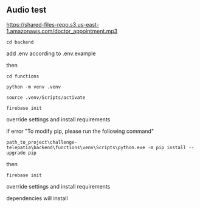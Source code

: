 
## Audio test

https://shared-files-repo.s3.us-east-1.amazonaws.com/doctor_appointment.mp3

```
cd backend
```

add .env according to .env.example

then

```
cd functions
```

```
python -m venv .venv
```

```
source .venv/Scripts/activate
```

```
firebase init
```

override settings and install requirements

if error "To modify pip, please run the following command"
```
path_to_project\challenge-telepatia\backend\functions\venv\Scripts\python.exe -m pip install --upgrade pip
```

then

```
firebase init
```

override settings and install requirements

dependencies will install